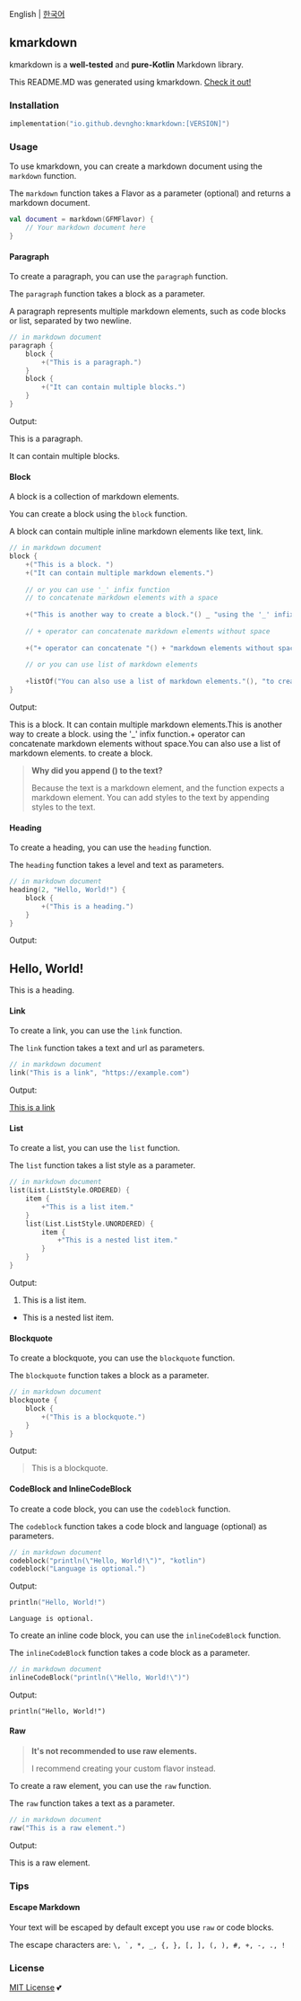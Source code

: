 English \| [한국어](README_ko.md)

## kmarkdown

kmarkdown is a **well\-tested** and **pure\-Kotlin** Markdown library\.

This README\.MD was generated using kmarkdown\. [Check it out\!](src/jvmTest/kotlin/io/github/devngho/kmarkdown/Readme.kt)

### Installation

```kts
implementation("io.github.devngho:kmarkdown:[VERSION]")
```

### Usage

To use kmarkdown, you can create a markdown document using the `markdown` function\.

The `markdown` function takes a Flavor as a parameter \(optional\) and returns a markdown document\.

```kotlin
val document = markdown(GFMFlavor) {
    // Your markdown document here
}
```

#### Paragraph

To create a paragraph, you can use the `paragraph` function\.

The `paragraph` function takes a block as a parameter\.

A paragraph represents multiple markdown elements, such as code blocks or list, separated by two newline\.

```kotlin
// in markdown document
paragraph {
    block {
        +("This is a paragraph.")
    }
    block {
        +("It can contain multiple blocks.")
    }
}
```

Output:

This is a paragraph\.

It can contain multiple blocks\.

#### Block

A block is a collection of markdown elements\.

You can create a block using the `block` function\.

A block can contain multiple inline markdown elements like text, link\.

```kotlin
// in markdown document
block {
    +("This is a block. ")
    +("It can contain multiple markdown elements.")
    
    // or you can use '_' infix function
    // to concatenate markdown elements with a space
    
    +("This is another way to create a block."() _ "using the '_' infix function."())
    
    // + operator can concatenate markdown elements without space
    
    +("+ operator can concatenate "() + "markdown elements without space.")
    
    // or you can use list of markdown elements
    
    +listOf("You can also use a list of markdown elements."(), "to create a block.")
}
```

Output:

This is a block\. It can contain multiple markdown elements\.This is another way to create a block\. using the '\_' infix function\.\+ operator can concatenate markdown elements without space\.You can also use a list of markdown elements\. to create a block\.

> **Why did you append \(\) to the text?**
>
> Because the text is a markdown element, and the function expects a markdown element\. You can add styles to the text by appending styles to the text\.

#### Heading

To create a heading, you can use the `heading` function\.

The `heading` function takes a level and text as parameters\.

```kotlin
// in markdown document
heading(2, "Hello, World!") {
    block {
        +("This is a heading.")
    }
}
```

Output:

## Hello, World\!

This is a heading\.

#### Link

To create a link, you can use the `link` function\.

The `link` function takes a text and url as parameters\.

```kotlin
// in markdown document
link("This is a link", "https://example.com")
```

Output:

[This is a link](https://example.com)

#### List

To create a list, you can use the `list` function\.

The `list` function takes a list style as a parameter\.

```kotlin
// in markdown document
list(List.ListStyle.ORDERED) {
    item {
        +"This is a list item."
    }
    list(List.ListStyle.UNORDERED) {
        item {
            +"This is a nested list item."
        }
    }
}
```

Output:

1. This is a list item\.
- This is a nested list item\.

#### Blockquote

To create a blockquote, you can use the `blockquote` function\.

The `blockquote` function takes a block as a parameter\.

```kotlin
// in markdown document
blockquote {
    block {
        +("This is a blockquote.")
    }
}
```

Output:

> This is a blockquote\.

#### CodeBlock and InlineCodeBlock

To create a code block, you can use the `codeblock` function\.

The `codeblock` function takes a code block and language \(optional\) as parameters\.

```kotlin
// in markdown document
codeblock("println(\"Hello, World!\")", "kotlin")
codeblock("Language is optional.")
```

Output:

```kotlin
println("Hello, World!")
```

```
Language is optional.
```

To create an inline code block, you can use the `inlineCodeBlock` function\.

The `inlineCodeBlock` function takes a code block as a parameter\.

```kotlin
// in markdown document
inlineCodeBlock("println(\"Hello, World!\")")
```

Output:

`println("Hello, World!")`

#### Raw

> **It's not recommended to use raw elements\.**
>
> I recommend creating your custom flavor instead\.

To create a raw element, you can use the `raw` function\.

The `raw` function takes a text as a parameter\.

```kotlin
// in markdown document
raw("This is a raw element.")
```

Output:

This is a raw element.

### Tips

#### Escape Markdown

Your text will be escaped by default except you use `raw`  or code blocks\.

The escape characters are: ```\, `, *, _, {, }, [, ], (, ), #, +, -, ., !```

### License

[MIT License](https://github.com/devngho/kmarkdown/blob/main/LICENSE) 💕